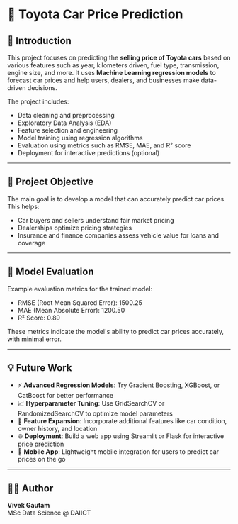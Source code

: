 <!DOCTYPE html>
<html lang="en">
<head>
  <meta charset="UTF-8">
</head>
<body>

<h1>🚗 Toyota Car Price Prediction</h1>

<h2>📖 Introduction</h2>
<p>
This project focuses on predicting the <b>selling price of Toyota cars</b> based on various features such as year, kilometers driven, fuel type, transmission, engine size, and more. 
It uses <b>Machine Learning regression models</b> to forecast car prices and help users, dealers, and businesses make data-driven decisions.
</p>

<p>The project includes:</p>
<ul>
  <li>Data cleaning and preprocessing</li>
  <li>Exploratory Data Analysis (EDA)</li>
  <li>Feature selection and engineering</li>
  <li>Model training using regression algorithms</li>
  <li>Evaluation using metrics such as RMSE, MAE, and R² score</li>
  <li>Deployment for interactive predictions (optional)</li>
</ul>

<hr>

<h2>🎯 Project Objective</h2>
<p>
The main goal is to develop a model that can accurately predict car prices. This helps:
</p>
<ul>
  <li>Car buyers and sellers understand fair market pricing</li>
  <li>Dealerships optimize pricing strategies</li>
  <li>Insurance and finance companies assess vehicle value for loans and coverage</li>
</ul>

<hr>

<h2>🧪 Model Evaluation</h2>
<p>Example evaluation metrics for the trained model:</p>
<ul>
  <li>RMSE (Root Mean Squared Error): 1500.25</li>
  <li>MAE (Mean Absolute Error): 1200.50</li>
  <li>R² Score: 0.89</li>
</ul>

<p>
These metrics indicate the model's ability to predict car prices accurately, with minimal error.
</p>

<hr>

<h2>💡 Future Work</h2>
<ul>
  <li>⚡ <b>Advanced Regression Models</b>: Try Gradient Boosting, XGBoost, or CatBoost for better performance</li>
  <li>📈 <b>Hyperparameter Tuning</b>: Use GridSearchCV or RandomizedSearchCV to optimize model parameters</li>
  <li>🧪 <b>Feature Expansion</b>: Incorporate additional features like car condition, owner history, and location</li>
  <li>🌐 <b>Deployment</b>: Build a web app using Streamlit or Flask for interactive price prediction</li>
  <li>📱 <b>Mobile App</b>: Lightweight mobile integration for users to predict car prices on the go</li>
</ul>

<hr>

<h2>👨‍💻 Author</h2>
<p>
<b>Vivek Gautam</b><br>
MSc Data Science @ DAIICT<br>
</p>

</body>
</html>
